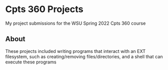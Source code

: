 # Cpts 360 Projects
My project submissions for the WSU Spring 2022 Cpts 360 course

## About
These projects included writing programs that interact with an EXT filesystem, such as creating/removing files/directories, and a shell that can execute these programs
